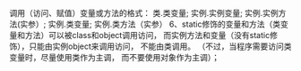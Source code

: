 调用（访问、赋值）变量或方法的格式：
类.类变量;
实例.实例变量;
实例.实例方法(实参）;
实例.类变量;
实例.类方法（实参）
6、static修饰的变量和方法（类变量和方法）可以被class和object调用访问，
而实例方法和变量（没有static修饰），只能由实例object来调用访问，
不能由类调用。 （不过，当程序需要访问类变量时，尽量使用类作为主调，
而不要使用对象作为主调）；
